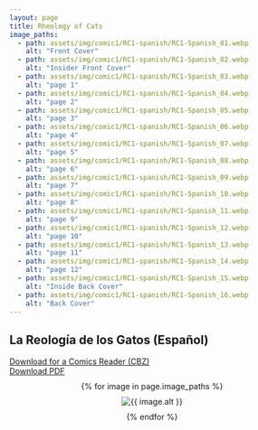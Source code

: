 ```yaml
---
layout: page
title: Rheology of Cats
image_paths:
  - path: assets/img/comic1/RC1-spanish/RC1-Spanish_01.webp 
    alt: "Front Cover"
  - path: assets/img/comic1/RC1-spanish/RC1-Spanish_02.webp
    alt: "Insider Front Cover"
  - path: assets/img/comic1/RC1-spanish/RC1-Spanish_03.webp
    alt: "page 1"
  - path: assets/img/comic1/RC1-spanish/RC1-Spanish_04.webp
    alt: "page 2"
  - path: assets/img/comic1/RC1-spanish/RC1-Spanish_05.webp 
    alt: "page 3"
  - path: assets/img/comic1/RC1-spanish/RC1-Spanish_06.webp
    alt: "page 4"
  - path: assets/img/comic1/RC1-spanish/RC1-Spanish_07.webp
    alt: "page 5"
  - path: assets/img/comic1/RC1-spanish/RC1-Spanish_08.webp
    alt: "page 6"
  - path: assets/img/comic1/RC1-spanish/RC1-Spanish_09.webp
    alt: "page 7"
  - path: assets/img/comic1/RC1-spanish/RC1-Spanish_10.webp
    alt: "page 8"
  - path: assets/img/comic1/RC1-spanish/RC1-Spanish_11.webp
    alt: "page 9"
  - path: assets/img/comic1/RC1-spanish/RC1-Spanish_12.webp
    alt: "page 10"
  - path: assets/img/comic1/RC1-spanish/RC1-Spanish_13.webp
    alt: "page 11"
  - path: assets/img/comic1/RC1-spanish/RC1-Spanish_14.webp
    alt: "page 12"
  - path: assets/img/comic1/RC1-spanish/RC1-Spanish_15.webp
    alt: "Inside Back Cover"
  - path: assets/img/comic1/RC1-spanish/RC1-Spanish_16.webp
    alt: "Back Cover"
---
```


<div class="col-lg-12 text-center">
	<h2 class="section-heading text-uppercase">La Reología de los Gatos (Español)</h2>
        <div class="text-muted">
           <a href="{{ site.url }}/downloads/comic1-spanish/RC1-Spanish.cbz">Download for a Comics Reader (CBZ)</a>
        </div>
        <div class="text-muted">
           <a href="{{ site.url }}/downloads/comic1-spanish/RC1-Spanish.pdf">Download PDF</a>
        </div>

</div>

<div style="display: flex; flex-direction: column; align-items: center; margin-top: 10px; margin-bottom: 30px;">
  {% for image in page.image_paths %}
    <img src="{{ image.path }}" alt="{{ image.alt }}" style="max-width: 70%; height: auto; margin: 10px;">
  {% endfor %}
</div>












